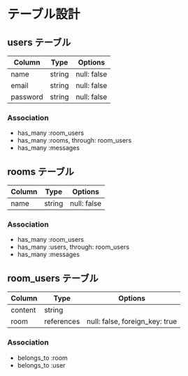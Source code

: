 # テーブル設計

## users テーブル

| Column    | Type   | Options     |
| --------- | ------ | ----------- |
| name      | string | null: false |
| email     | string | null: false |
| password  | string | null: false |

### Association

- has_many :room_users
- has_many :rooms, through: room_users
- has_many :messages

## rooms テーブル

| Column | Type   | Options     | 
| ------ | ------ | ----------- |
| name   | string | null: false |

### Association

- has_many :room_users
- has_many :users, through: room_users
- has_many :messages

## room_users テーブル

| Column  | Type       | Options                        |
| ------- | ---------- | ------------------------------ |
| content | string     |                                |
| room    | references | null: false, foreign_key: true |

### Association

- belongs_to :room
- belongs_to :user